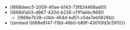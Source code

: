 - ((668deec5-2009-40ae-b143-73f824468ad0))
- ((668d1a03-d867-420d-b226-c11f1abbc969))
	- ((668e7b38-c0bb-464d-bd51-c5de7eb5626b))
- {{embed ((668e8147-f18d-46b0-b89f-43010fd3c591))}}